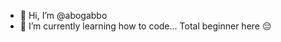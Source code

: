 - 👋 Hi, I’m @abogabbo
- 🌱 I’m currently learning how to code... Total beginner here 😔

<!---
abogabbo/abogabbo is a ✨ special ✨ repository because its `README.md` (this file) appears on your GitHub profile.
You can click the Preview link to take a look at your changes.
--->
